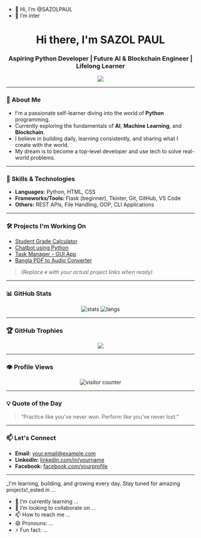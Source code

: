 - 👋 Hi, I’m @SAZOLPAUL
- 👀 I’m inter<!-- GitHub Profile README for SAZOL PAUL -->

<h1 align="center">Hi there, I'm SAZOL PAUL</h1>
<h3 align="center">Aspiring Python Developer | Future AI & Blockchain Engineer | Lifelong Learner</h3>

<p align="center">
  <img src="https://readme-typing-svg.herokuapp.com?lines=Python+Developer;AI+Enthusiast;Blockchain+Explorer;Code+Dream+Build&center=true&width=500&height=45&color=58a6ff">
</p>

---

### 🚀 About Me

- I'm a passionate self-learner diving into the world of **Python** programming.
- Currently exploring the fundamentals of **AI**, **Machine Learning**, and **Blockchain**.
- I believe in building daily, learning consistently, and sharing what I create with the world.
- My dream is to become a top-level developer and use tech to solve real-world problems.

---

### 🧠 Skills & Technologies

- **Languages:** Python, HTML, CSS
- **Frameworks/Tools:** Flask (beginner), Tkinter, Git, GitHub, VS Code
- **Others:** REST APIs, File Handling, OOP, CLI Applications

---

### 🛠️ Projects I'm Working On

- [Student Grade Calculator](#)
- [Chatbot using Python](#)
- [Task Manager - GUI App](#)
- [Bangla PDF to Audio Converter](#)

> *(Replace `#` with your actual project links when ready)*

---

### 📊 GitHub Stats

<p align="center">
  <img src="https://github-readme-stats.vercel.app/api?username=SAZOL-PAUL&show_icons=true&theme=tokyonight" alt="stats"/>
  <img src="https://github-readme-stats.vercel.app/api/top-langs/?username=SAZOL-PAUL&layout=compact&theme=tokyonight" alt="langs"/>
</p>

---

### 🏆 GitHub Trophies

<p align="center">
  <img src="https://github-profile-trophy.vercel.app/?username=SAZOL-PAUL&theme=gruvbox&no-frame=true&column=6" />
</p>

---

### 👁️ Profile Views

<p align="center">
  <img src="https://komarev.com/ghpvc/?username=SAZOL-PAUL&label=Profile+Views&color=0e75b6&style=flat" alt="visitor counter"/>
</p>

---

### 💡 Quote of the Day

> “Practice like you’ve never won. Perform like you’ve never lost.”

---

### 📫 Let's Connect

- **Email:** your.email@example.com
- **LinkedIn:** [linkedin.com/in/yourname](#)
- **Facebook:** [facebook.com/yourprofile](#)

---

_I'm learning, building, and growing every day. Stay tuned for amazing projects!_ested in ...
- 🌱 I’m currently learning ...
- 💞️ I’m looking to collaborate on ...
- 📫 How to reach me ...
- 😄 Pronouns: ...
- ⚡ Fun fact: ...

<!---
SAZOLPAUL/SAZOLPAUL is a ✨ special ✨ repository because its `README.md` (this file) appears on your GitHub profile.
You can click the Preview link to take a look at your changes.
--->
